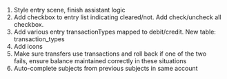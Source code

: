 1. Style entry scene, finish assistant logic
1. Add checkbox to entry list indicating cleared/not. Add check/uncheck all checkbox.
1. Add various entry transactionTypes mapped to debit/credit. New table: transaction_types
1. Add icons
1. Make sure transfers use transactions and roll back if one of the two fails, ensure balance maintained correctly in these situations
1. Auto-complete subjects from previous subjects in same account